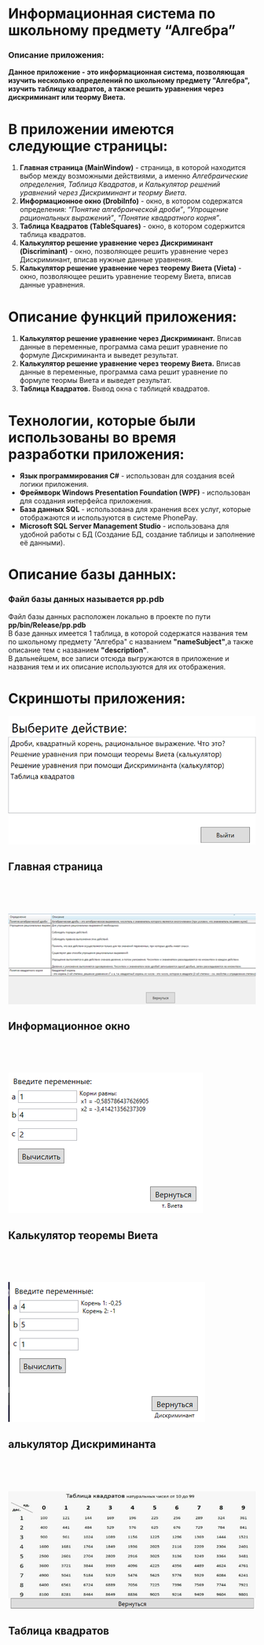 # Информационная система по школьному предмету “Алгебра”
### Описание приложения:
**Данное приложение - это информационная система, позволяющая изучить несколько определений по школьному предмету "Алгебра", изучить таблицу квадратов, а также решить уравнения через дискриминант или теорму Виета.**

# В приложении имеются следующие страницы:
1. **Главная страница (MainWindow)** - страница, в которой находится выбор между возможными действиями, а именно _Алгебраические определения_, _Таблица Квадратов_, и _Калькулятор решений уравнений через Дискриминант и теорму Виета_.
2. **Информационное окно (DrobiInfo)** - окно, в котором содержатся определения: _“Понятие алгебраической дроби”_, _“Упрощение рациональных выражений”_, _"Понятие квадратного корня”_.
3. **Таблица Квадратов (TableSquares)** - окно, в котором содержится таблица квадратов.
4. **Калькулятор решение уравнение через Дискриминант (Discriminant)** - окно, позволяющее решить уравнение через Дискриминант, вписав нужные данные уравнения.
5. **Калькулятор решение уравнение через теорему Виета (Vieta)** - окно, позволяющее решить уравнение теорему Виета, вписав данные уравнения.

# Описание функций приложения:
1. **Калькулятор решение уравнение через Дискриминант.** Вписав данные в переменные, программа сама решит уравнение по формуле Дискриминанта и выведет результат.
2. **Калькулятор решение уравнение через теорему Виета.** Вписав данные в переменные, программа сама решит уравнение по формуле теормы Виета и выведет результат.
3. **Таблица Квадратов.** Вывод окна с таблицей квадратов.

# Технологии, которые были использованы во время разработки приложения:
- **Язык программирования C#** - использован для создания всей логики приложения.
- **Фреймворк Windows Presentation Foundation (WPF)** - использован для создания интерфейса приложения.
- **База данных SQL** - использована для хранения всех услуг, которые отображаются и используются в системе PhonePay.
- **Microsoft SQL Server Management Studio** - использована для удобной работы с БД (Создание БД, создание таблицы и заполнение её данными).

# Описание базы данных:
### Файл базы данных называется pp.pdb <br/>
Файл базы данных расположен локально в проекте по пути **pp/bin/Release/pp.pdb** </br>
В базе данных имеется 1 таблица, в которой содержатся названия тем по школьному предмету "Алгебра" с названием **"nameSubject"**,а также описание тем с названием **"description"**. <br/>
В дальнейшем, все записи отсюда выгружаются в приложение и названия тем и их описание используются для их отображения.

# Скриншоты приложения:

![Главная страница](https://github.com/kanwood/Yp1.1/blob/main/ScreensForRepository/mainwindow.png)
## Главная страница
</br> </br> </br>

![Информационное окно](https://github.com/kanwood/Yp1.1/blob/main/ScreensForRepository/drobiinfo.png)
## Информационное окно </br>
</br> </br> </br>

![Калькулятор теоремы Виета](https://github.com/kanwood/Yp1.1/blob/main/ScreensForRepository/vieta.png)
## Калькулятор теоремы Виета </br>
</br> </br> </br>

![Калькулятор Дискриминанта](https://github.com/kanwood/Yp1.1/blob/main/ScreensForRepository/discriminant.png)
## алькулятор Дискриминанта </br>
</br> </br> </br>

![Таблица квадратов](https://github.com/kanwood/Yp1.1/blob/main/ScreensForRepository/tablesquares.png)
## Таблица квадратов </br>
